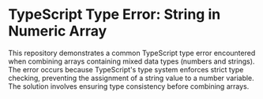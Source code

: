 # TypeScript Type Error: String in Numeric Array

This repository demonstrates a common TypeScript type error encountered when combining arrays containing mixed data types (numbers and strings). The error occurs because TypeScript's type system enforces strict type checking, preventing the assignment of a string value to a number variable.  The solution involves ensuring type consistency before combining arrays.